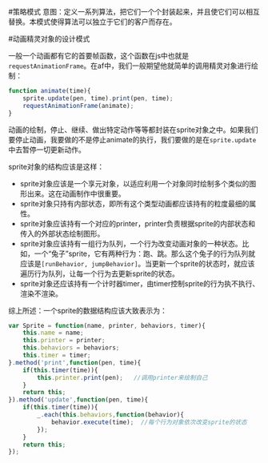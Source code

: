 #策略模式
意图：定义一系列算法，把它们一个个封装起来，并且使它们可以相互替换。本模式使得算法可以独立于它们的客户而存在。

#动画精灵对象的设计模式

一般一个动画都有它的首要帧函数，这个函数在js中也就是`requestAnimationFrame`。在af中，我们一般期望他就简单的调用精灵对象进行绘制：

```javascript
function animate(time){
    sprite.update(pen, time).print(pen, time);
    requestAnimationFrame(animate);
}
```

动画的绘制，停止、继续、做出特定动作等等都封装在sprite对象之中。如果我们要停止动画，我要做的不是停止animate的执行，我们要做的是在`sprite.update`中去暂停一切更新动作。

sprite对象的结构应该是这样：
- sprite对象应该是一个享元对象，以适应利用一个对象同时绘制多个类似的图形出来。这在动画制作中很重要。
- sprite对象只持有内部状态，即所有这个类型动画都应该持有的粒度最细的属性。
- sprite对象应该持有一个对应的printer，printer负责根据sprite的内部状态和传入的外部状态绘制图形。
- sprite对象应该持有一组行为队列，一个行为改变动画对象的一种状态。比如，一个“兔子”sprite，它有两种行为：跑、跳。那么这个兔子的行为队列就应该是`[runBehavior, jumpBehavior]`。当更新一个sprite的状态时，就应该遍历行为队列，让每一个行为去更新sprite的状态。
- sprite对象还应该持有一个计时器timer，由timer控制sprite的行为执不执行、渲染不渲染。

综上所述：一个sprite的数据结构应该大致表示为：

```javascript
var Sprite = function(name, printer, behaviors, timer){
    this.name = name;
    this.printer = printer;
    this.behaviors = behaviors;
    this.timer = timer;
}.method('print',function(pen, time){
    if(this.timer(time)){
        this.printer.print(pen);   //调用printer来绘制自己
    }
    return this;
}).method('update',function(pen, time){
    if(this.timer(time)){
        _.each(this.behaviors,function(behavior){
            behavior.execute(time);  //每个行为对象依次改变sprite的状态
        });
    }
    return this;
});
```